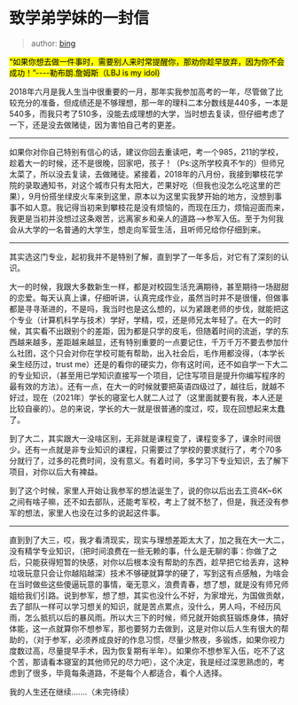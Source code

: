 # 致学弟学妹的一封信

> author: [bing](http://wpa.qq.com/msgrd?v=3&uin=1938941279&site=qq&menu=yes)

<mark>“如果你想去做一件事时，需要别人来时常提醒你，那劝你趁早放弃，因为你不会成功！”----勒布朗.詹姆斯（LBJ is my idol)</mark>

2018年六月是我人生当中很重要的一月，那年实我参加高考的一年，尽管做了比较充分的准备，但成绩还是不够理想，那一年的理科二本分数线是440多，一本是540多，而我只考了510多，没能去成理想的大学，当时想去复读，但仔细考虑了一下，还是没去做赌徒，因为害怕自己考的更差。

---

如果你对你自己特别有信心的话，建议你回去重读吧，考一个985，211的学校，趁着大一的时候，还不是很晚，回家吧，孩子！（Ps:这所学校真不乍的）但师兄太菜了，所以没去复读，去做赌徒。紧接着，2018年的八月份，我接到攀枝花学院的录取通知书，对这个城市只有太阳大，芒果好吃（但我也没怎么吃这里的芒果），9月份搭坐绿皮火车来到这里，原本以为这里实我梦开始的地方，没想到事事不如人意。我记得当初来到攀枝花是没有烦恼的，而现在压力，烦恼迎面而来，我更是当初并没想过这条艰苦，远离家乡和亲人的道路——>参军入伍。至于为何我会从大学的一名普通的大学生，想走向军营生活，且听师兄给你仔细到来。

---

其实选这门专业，起初我并不是特别了解，直到学了一年多后，对它有了深刻的认识。

大一的时候，我跟大多数新生一样，都是对校园生活充满期待，甚至期待一场甜甜的恋爱。每天认真上课，仔细听讲，认真完成作业，虽然当时并不是很懂，但做事都是寻寻渐进的，不是吗，我当时也是这么想的，以为紧跟老师的步伐，就能把这个专业（计算机科学与技术）学好，学精，哎，还是师兄太年轻了。在大一的时候，其实看不出跟别个的差距，因为都是只学的皮毛，但随着时间的流逝，学的东西越来越多，差距越来越显，还有特别重要的一点要记住，千万千万不要去参加什么社团，这个只会对你在学校可能有帮助，出入社会后，毛作用都没得，（本学长亲生经历过，trust me）还是的看你的硬实力，你有这时间，还不如自学一下大二的专业知识，（甚至用已学知识直接写一个项目，记住写项目是提升你编写程序的最有效的方法）。还有一点，在大一的时候就要把英语四级过了，越往后，就越不好过，现在（2021年）学长的寝室七人就二人过了（这里面就要有我，本人还是比较自豪的）。总的来说，学长的大一就是很普通的度过，哎，现在回想起来太蠢了。

到了大二，其实跟大一没啥区别，无非就是课程变了，课程变多了，课余时间很少。还有一点就是非专业知识的课程，只需要过了学校的要求就行了，考个70多分就行了，过多的花费时间，没有意义。有着时间，多学习下专业知识，去了解下项目，对你以后大有裨益。

到了这个时候，家里人开始让我参军的想法诞生了，说的你以后出去工资4K~6K之间有啥子嘛，还不如去部队，还能考军校，考上了就不愁了，但是，我还没有参军的想法，家里人也没在过多的说起这件事。

---

直到到了大三，哎，我才看清现实，现实与理想差距太大了，加之我在大一大二，没有精学专业知识，（把时间浪费在一些无赖的事，什么是无聊的事：你做了之后，只能获得短暂的快感，对你以后根本没有帮助的东西，趁早把它给丢弃，这种垃圾玩意只会让你越陷越深）技术不够硬就算学的硬了，写到这有点感触，为啥会在当时做些这些傻逼玩意的事情，毫无意义，浪费青春，想了想，就是没有师兄师姐给我们引路。说到参军，想了想，其实也没什么不好，为家增光，为国做贡献，去了部队一样可以学习想关的知识，就是苦点累点，没什么，男人吗，不经历风雨，怎么抵抗以后的暴风雨。所以大三下的时候，师兄就开始疯狂锻炼身体，搞好体能，这一点就算你不想参军，那也要努力去做到，这是对你以后人生有很大的帮助的，（对于参军，必须养成良好的作息习惯，尽量少熬夜，多锻炼，如果你视力度数过高，尽量提早手术，因为恢复期有半年）。如果你不想参军入伍，吃不了这个苦，那请看本寝室的其他师兄的尽力吧），这个决定，我是经过深思熟虑的，考虑到了很多，毕竟每条道路，不是每个人都适合，看个人选择。

我的人生还在继续.......（未完待续）